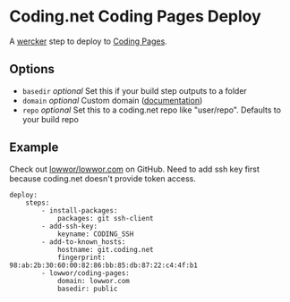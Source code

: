 # Coding.net Coding Pages Deploy

A [wercker](http://wercker.com/) step to deploy to [Coding Pages](https://coding.net/help/doc/pages/index.html).

## Options

- `basedir` *optional* Set this if your build step outputs to a folder
- `domain` *optional* Custom domain ([documentation](https://coding.net/help/doc/pages/index.html#section))
- `repo` *optional* Set this to a coding.net repo like "user/repo". Defaults to your build repo

## Example

Check out [lowwor/lowwor.com](https://github.com/lowwor/lowwor.com) on GitHub.
Need to add ssh key first because coding.net doesn't provide token access.

    deploy:
      	steps:
      	    - install-packages:
        		packages: git ssh-client
        	- add-ssh-key:
        		keyname: CODING_SSH
   			- add-to-known_hosts:
        		hostname: git.coding.net
        		fingerprint: 98:ab:2b:30:60:00:82:86:bb:85:db:87:22:c4:4f:b1
    		- lowwor/coding-pages:
        		domain: lowwor.com
       			basedir: public